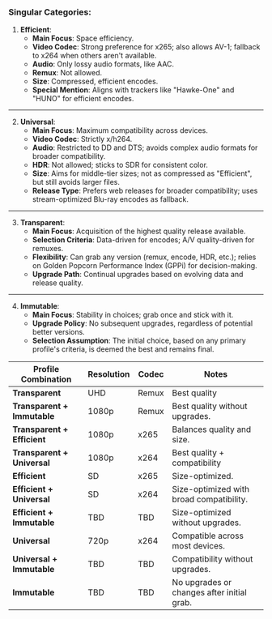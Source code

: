 ### Singular Categories:

1. **Efficient**:
   - **Main Focus**: Space efficiency.
   - **Video Codec**: Strong preference for x265; also allows AV-1; fallback to x264 when others aren't available.
   - **Audio**: Only lossy audio formats, like AAC.
   - **Remux**: Not allowed.
   - **Size**: Compressed, efficient encodes.
   - **Special Mention**: Aligns with trackers like "Hawke-One" and "HUNO" for efficient encodes.

---

2. **Universal**:
   - **Main Focus**: Maximum compatibility across devices.
   - **Video Codec**: Strictly x/h264.
   - **Audio**: Restricted to DD and DTS; avoids complex audio formats for broader compatibility.
   - **HDR**: Not allowed; sticks to SDR for consistent color.
   - **Size**: Aims for middle-tier sizes; not as compressed as "Efficient", but still avoids larger files.
   - **Release Type**: Prefers web releases for broader compatibility; uses stream-optimized Blu-ray encodes as fallback.

---

3. **Transparent**:
   - **Main Focus**: Acquisition of the highest quality release available.
   - **Selection Criteria**: Data-driven for encodes; A/V quality-driven for remuxes.
   - **Flexibility**: Can grab any version (remux, encode, HDR, etc.); relies on Golden Popcorn Performance Index (GPPi) for decision-making.
   - **Upgrade Path**: Continual upgrades based on evolving data and release quality.

---

4. **Immutable**:
   - **Main Focus**: Stability in choices; grab once and stick with it.
   - **Upgrade Policy**: No subsequent upgrades, regardless of potential better versions.
   - **Selection Assumption**: The initial choice, based on any primary profile's criteria, is deemed the best and remains final.

| Profile Combination      | Resolution       | Codec          | Notes               |
|--------------------------|------------------|----------------|---------------------|
| **Transparent**          | UHD              | Remux          |Best quality                     |
| **Transparent + Immutable** | 1080p          | Remux        | Best quality without upgrades.|
| **Transparent + Efficient** | 1080p          | x265          | Balances quality and size.|
| **Transparent + Universal** | 1080p          | x264          | Best quality + compatibility|
| **Efficient**            | SD               | x265          | Size-optimized.|
| **Efficient + Universal** | SD               | x264          | Size-optimized with broad compatibility.|
| **Efficient + Immutable** | TBD              | TBD           | Size-optimized without upgrades.|
| **Universal**            | 720p             | x264          | Compatible across most devices.|
| **Universal + Immutable** | TBD              | TBD           | Compatibility without upgrades.|
| **Immutable**            | TBD              | TBD           | No upgrades or changes after initial grab.|
